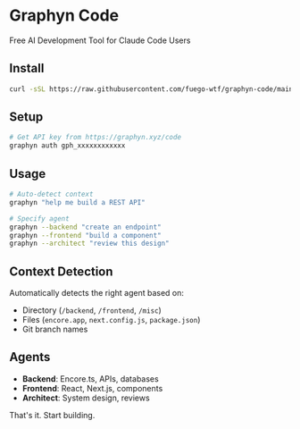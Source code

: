 # Graphyn Code

Free AI Development Tool for Claude Code Users

## Install

```bash
curl -sSL https://raw.githubusercontent.com/fuego-wtf/graphyn-code/main/scripts/install.sh | bash
```

## Setup

```bash
# Get API key from https://graphyn.xyz/code
graphyn auth gph_xxxxxxxxxxxx
```

## Usage

```bash
# Auto-detect context
graphyn "help me build a REST API"

# Specify agent
graphyn --backend "create an endpoint"
graphyn --frontend "build a component" 
graphyn --architect "review this design"
```

## Context Detection

Automatically detects the right agent based on:
- Directory (`/backend`, `/frontend`, `/misc`)
- Files (`encore.app`, `next.config.js`, `package.json`)
- Git branch names

## Agents

- **Backend**: Encore.ts, APIs, databases
- **Frontend**: React, Next.js, components  
- **Architect**: System design, reviews

That's it. Start building.